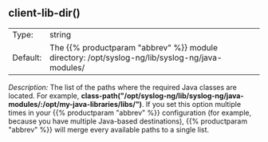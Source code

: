 ---
---
<!-- DISCLAIMER: This file is based on the syslog-ng Open Source Edition documentation https://github.com/balabit/syslog-ng-ose-guides/commit/2f4a52ee61d1ea9ad27cb4f3168b95408fddfdf2 and is used under the terms of The syslog-ng Open Source Edition Documentation License. The file has been modified by Axoflow. -->

## client-lib-dir()

|          |                                                                                                      |
| -------- | ---------------------------------------------------------------------------------------------------- |
| Type:    | string                                                                                               |
| Default: | The {{% productparam "abbrev" %}} module directory: /opt/syslog-ng/lib/syslog-ng/java-modules/ |

*Description:* The list of the paths where the required Java classes are located. For example, **class-path("/opt/syslog-ng/lib/syslog-ng/java-modules/:/opt/my-java-libraries/libs/")**. If you set this option multiple times in your {{% productparam "abbrev" %}} configuration (for example, because you have multiple Java-based destinations), {{% productparam "abbrev" %}} will merge every available paths to a single list.

